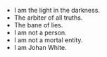 - I am the light in the darkness.
- The arbiter of all truths.
- The bane of lies.
- I am not a person.
- I am not a mortal entity.
- I am Johan White.
